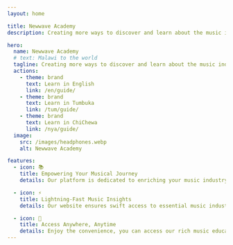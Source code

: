 ```yaml
---
layout: home

title: Newwave Academy
description: Creating more ways to discover and learn about the music industry.

hero:
  name: Newwave Academy
  # text: Malawi to the world
  tagline: Creating more ways to discover and learn about the music industry.
  actions:
    - theme: brand
      text: Learn in English
      link: /en/guide/
    - theme: brand
      text: Learn in Tumbuka
      link: /tum/guide/
    - theme: brand
      text: Learn in ChiChewa
      link: /nya/guide/
  image:
    src: /images/headphones.webp
    alt: Newwave Academy

features:
  - icon: 📚
    title: Empowering Your Musical Journey
    details: Our platform is dedicated to enriching your music industry knowledge, offering valuable resources to guide you through the intricate world of music and copyrights.

  - icon: ⚡
    title: Lightning-Fast Music Insights
    details: Our website ensures swift access to essential music industry knowledge. You can seamlessly navigate through our content.

  - icon: 📱
    title: Access Anywhere, Anytime
    details: Enjoy the convenience, you can access our rich music education and copyright knowledge. Install it, for offline access to resources, even when you're on the go.
---
```

<style>

:root {
  --vp-home-hero-image-background-image: linear-gradient(-45deg, violet , blue );
  
  --vp-home-hero-image-filter: blur(40px);
  
}

@media (min-width: 640px) {
  :root {
    --vp-home-hero-image-filter: blur(60px);
  }
}

@media (min-width: 960px) {
  :root {
    --vp-home-hero-image-filter: blur(80px);
  }
}
</style>
